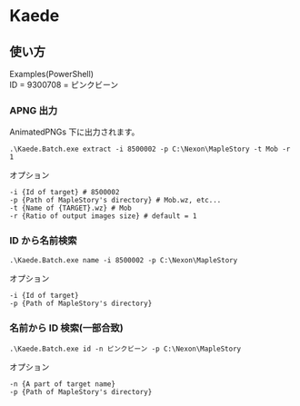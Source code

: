 # Kaede

## 使い方

Examples(PowerShell)<br>
ID = 9300708 = ピンクビーン

### APNG 出力

AnimatedPNGs 下に出力されます。

```
.\Kaede.Batch.exe extract -i 8500002 -p C:\Nexon\MapleStory -t Mob -r 1
```

オプション

```
-i {Id of target} # 8500002
-p {Path of MapleStory's directory} # Mob.wz, etc...
-t {Name of {TARGET}.wz} # Mob
-r {Ratio of output images size} # default = 1
```

### ID から名前検索

```
.\Kaede.Batch.exe name -i 8500002 -p C:\Nexon\MapleStory
```

オプション

```
-i {Id of target}
-p {Path of MapleStory's directory}
```

### 名前から ID 検索(一部合致)

```
.\Kaede.Batch.exe id -n ピンクビーン -p C:\Nexon\MapleStory
```

オプション

```
-n {A part of target name}
-p {Path of MapleStory's directory}
```
